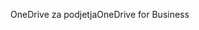 <span data-ttu-id="f0c62-101">OneDrive za podjetja</span><span class="sxs-lookup"><span data-stu-id="f0c62-101">OneDrive for Business</span></span>